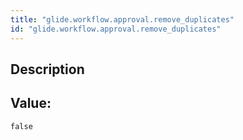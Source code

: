 ```yaml
---
title: "glide.workflow.approval.remove_duplicates"
id: "glide.workflow.approval.remove_duplicates"
---
```

## Description



## Value: 
```
false
```